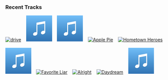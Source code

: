 ### Recent Tracks
[<img src='https://lastfm.freetls.fastly.net/i/u/300x300/6fb84b41059de12b0ebd8751802cda9e.png' width='16%' height='16%' alt='drive'>](https://www.last.fm/music/states%2b%2526%2bcapitals/_/drive)&nbsp;&nbsp;&nbsp;&nbsp;[<img src='https://github.com/atfinke/atfinke/blob/master/placeholder.jpeg?raw=true' width='16%' height='16%' alt='Do It Like You Do'>](https://www.last.fm/music/kawala/_/do%2bit%2blike%2byou%2bdo)&nbsp;&nbsp;&nbsp;&nbsp;[<img src='https://github.com/atfinke/atfinke/blob/master/placeholder.jpeg?raw=true' width='16%' height='16%' alt='WHAT YOU GONNA DO???'>](https://www.last.fm/music/bastille/_/what%2byou%2bgonna%2bdo%253f%253f%253f)&nbsp;&nbsp;&nbsp;&nbsp;[<img src='https://lastfm.freetls.fastly.net/i/u/300x300/db1986e7806dc7e326247b628aed8559.png' width='16%' height='16%' alt='Apple Pie'>](https://www.last.fm/music/midi%2bmatilda/_/apple%2bpie)&nbsp;&nbsp;&nbsp;&nbsp;[<img src='https://lastfm.freetls.fastly.net/i/u/300x300/0f926839f98a715f3763ef1899bd6b7a.png' width='16%' height='16%' alt='Hometown Heroes'>](https://www.last.fm/music/moon%2btaxi/_/hometown%2bheroes)&nbsp;&nbsp;&nbsp;&nbsp;<br>[<img src='https://github.com/atfinke/atfinke/blob/master/placeholder.jpeg?raw=true' width='16%' height='16%' alt='Safe'>](https://www.last.fm/music/bay%2bledges/_/safe)&nbsp;&nbsp;&nbsp;&nbsp;[<img src='https://lastfm.freetls.fastly.net/i/u/300x300/7f56123d498bb6f28b68cd295ca02c57.png' width='16%' height='16%' alt='Favorite Liar'>](https://www.last.fm/music/the%2bwrecks/_/favorite%2bliar)&nbsp;&nbsp;&nbsp;&nbsp;[<img src='https://lastfm.freetls.fastly.net/i/u/300x300/a403ed8dc35a178477dd68b97d53a2dc.png' width='16%' height='16%' alt='Alright'>](https://www.last.fm/music/judah%2b%2526%2bthe%2blion/_/alright)&nbsp;&nbsp;&nbsp;&nbsp;[<img src='https://lastfm.freetls.fastly.net/i/u/300x300/774928f0feeb8ad3123f49c70ee708fe.png' width='16%' height='16%' alt='Daydream'>](https://www.last.fm/music/the%2baces/_/daydream)&nbsp;&nbsp;&nbsp;&nbsp;[<img src='https://github.com/atfinke/atfinke/blob/master/placeholder.jpeg?raw=true' width='16%' height='16%' alt='Vowels (and the Importance of Being Me)'>](https://www.last.fm/music/hunny/_/vowels%2b%2528and%2bthe%2bimportance%2bof%2bbeing%2bme%2529)&nbsp;&nbsp;&nbsp;&nbsp;<br>